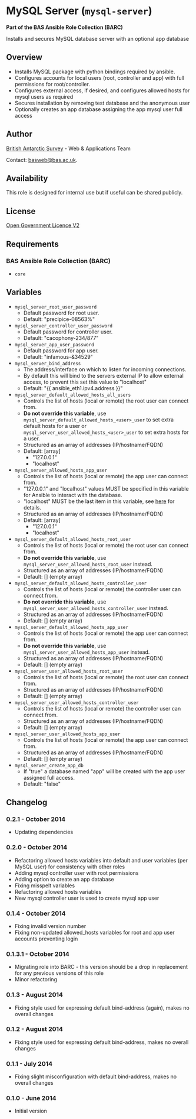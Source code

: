 # MySQL Server (`mysql-server`)

**Part of the BAS Ansible Role Collection (BARC)**

Installs and secures MySQL database server with an optional app database

## Overview

* Installs MySQL package with python bindings required by ansible.
* Configures accounts for local users (root, controller and app) with full permissions for root/controller.
* Configures external access, if desired, and configures allowed hosts for mysql users as required
* Secures installation by removing test database and the anonymous user
* Optionally creates an app database assigning the app mysql user full access

## Author

[British Antarctic Survey](http://www.antarctica.ac.uk) - Web & Applications Team

Contact: [basweb@bas.ac.uk](mailto:basweb@bas.ac.uk).

## Availability

This role is designed for internal use but if useful can be shared publicly.

## License

[Open Government Licence V2](https://www.nationalarchives.gov.uk/doc/open-government-licence/version/2/)

## Requirements

### BAS Ansible Role Collection (BARC)

* `core`

## Variables

* `mysql_server_root_user_password`
    * Default password for root user.
    * Default: "precipice-08563%"
* `mysql_server_controller_user_password`
    * Default password for controller user.
    * Default: "cacophony-234/877"
* `mysql_server_app_user_password`
    * Default password for app user.
    * Default: "infamous-&34529"
* `mysql_server_bind_address`
    * The address/interface on which to listen for incoming connections.
    * By default this will bind to the servers external IP to allow external access, to prevent this set this value to "localhost"
    * Default: "{{ ansible_eth1.ipv4.address }}"
* `mysql_server_default_allowed_hosts_all_users`
	* Controls the list of hosts (local or remote) the root user can connect from.
	* **Do not override this variable**, use `mysql_server_default_allowed_hosts_<user>_user` to set extra default hosts for a user or `mysql_server_user_allowed_hosts_<user>_user` to set extra hosts for a user.
    * Structured as an array of addresses (IP/hostname/FQDN)
    * Default: [array]
        * "127.0.0.1"
        * "localhost"
* `mysql_server_allowed_hosts_app_user`
    * Controls the list of hosts (local or remote) the app user can connect from.
	* "127.0.0.1" and "localhost" values MUST be specified in this variable for Ansible to interact with the database.
	* "localhost" MUST be the last item in this variable, see [here](http://ansible.cc/docs/modules.html#mysql-user) for details.
	* Structured as an array of addresses (IP/hostname/FQDN)
	* Default: [array]
        * "127.0.0.1"
        * "localhost"
* `mysql_server_default_allowed_hosts_root_user`
	* Controls the list of hosts (local or remote) the root user can connect from.
	* **Do not override this variable**, use `mysql_server_user_allowed_hosts_root_user` instead.
	* Structured as an array of addresses (IP/hostname/FQDN)
	* Default: []  (empty array)
* `mysql_server_default_allowed_hosts_controller_user`
	* Controls the list of hosts (local or remote) the controller user can connect from.
	* **Do not override this variable**, use `mysql_server_user_allowed_hosts_controller_user` instead.
	* Structured as an array of addresses (IP/hostname/FQDN)
	* Default: []  (empty array)
* `mysql_server_default_allowed_hosts_app_user`
	* Controls the list of hosts (local or remote) the app user can connect from.
	* **Do not override this variable**, use `mysql_server_user_allowed_hosts_app_user` instead.
	* Structured as an array of addresses (IP/hostname/FQDN)
	* Default: []  (empty array)
* `mysql_server_user_allowed_hosts_root_user`
	* Controls the list of hosts (local or remote) the root user can connect from.
	* Structured as an array of addresses (IP/hostname/FQDN)
	* Default: []  (empty array)
* `mysql_server_user_allowed_hosts_controller_user`
	* Controls the list of hosts (local or remote) the controller user can connect from.
	* Structured as an array of addresses (IP/hostname/FQDN)
	* Default: []  (empty array)
* `mysql_server_user_allowed_hosts_app_user`
	* Controls the list of hosts (local or remote) the app user can connect from.
	* Structured as an array of addresses (IP/hostname/FQDN)
	* Default: []  (empty array)
* `mysql_server_create_app_db`
    * If "true" a database named "app" will be created with the app user assigned full access.
    * Default: "false"

## Changelog

### 0.2.1 - October 2014

* Updating dependencies

### 0.2.0 - October 2014

* Refactoring allowed hosts variables into default and user variables (per MySQL user) for consistency with other roles
* Adding mysql controller user with root permissions
* Adding option to create an app database
* Fixing misspelt variables
* Refactoring allowed hosts variables
* New mysql controller user is used to create mysql app user

### 0.1.4 - October 2014

* Fixing invalid version number
* Fixing non-updated allowed_hosts variables for root and app user accounts preventing login

### 0.1.3.1 - October 2014

* Migrating role into BARC - this version should be a drop in replacement for any previous versions of this role
* Minor refactoring

### 0.1.3 - August 2014

* Fixing style used for expressing default bind-address (again), makes no overall changes

### 0.1.2 - August 2014

* Fixing style used for expressing default bind-address, makes no overall changes

### 0.1.1 - July 2014

* Fixing slight misconfiguration with default bind-address, makes no overall changes

### 0.1.0 - June 2014

* Initial version
